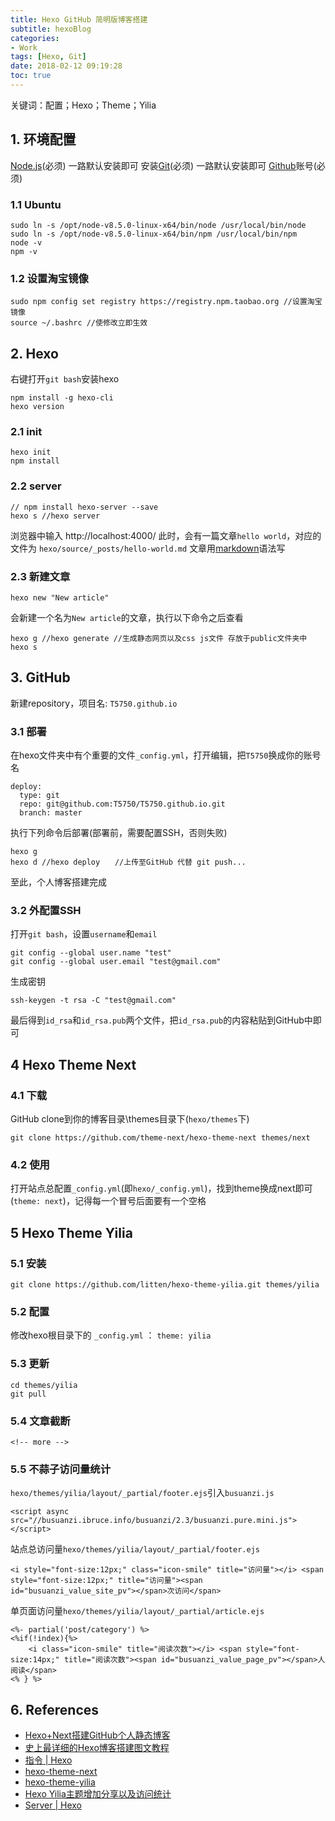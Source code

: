 ```yaml
---
title: Hexo GitHub 简明版博客搭建
subtitle: hexoBlog
categories:
- Work
tags: [Hexo, Git]
date: 2018-02-12 09:19:28
toc: true
---
```

关键词：配置；Hexo；Theme；Yilia

<!-- more -->

## 1. 环境配置
[Node.js](https://nodejs.org/en/)(必须) 一路默认安装即可
安装[Git](http://git-scm.com/download/)(必须) 一路默认安装即可
[Github](http://github.com/)账号(必须)

### 1.1 Ubuntu
```
sudo ln -s /opt/node-v8.5.0-linux-x64/bin/node /usr/local/bin/node
sudo ln -s /opt/node-v8.5.0-linux-x64/bin/npm /usr/local/bin/npm
node -v
npm -v
```

### 1.2 设置淘宝镜像
```
sudo npm config set registry https://registry.npm.taobao.org //设置淘宝镜像
source ~/.bashrc //使修改立即生效
```

## 2. Hexo
右键打开`git bash`安装hexo
```
npm install -g hexo-cli
hexo version
```

### 2.1 init
```
hexo init
npm install
```

### 2.2 server
```
// npm install hexo-server --save
hexo s //hexo server
```
浏览器中输入 http://localhost:4000/
此时，会有一篇文章`hello world`，对应的文件为 `hexo/source/_posts/hello-world.md`
文章用[markdown](https://www.zybuluo.com/mdeditor)语法写

### 2.3 新建文章
```
hexo new "New article"
```
会新建一个名为`New article`的文章，执行以下命令之后查看
```
hexo g //hexo generate //生成静态网页以及css js文件 存放于public文件夹中
hexo s
```

## 3. GitHub
新建repository，项目名: `T5750.github.io`

### 3.1 部署
在hexo文件夹中有个重要的文件`_config.yml`，打开编辑，把`T5750`换成你的账号名
```
deploy:
  type: git
  repo: git@github.com:T5750/T5750.github.io.git
  branch: master
```
执行下列命令后部署(部署前，需要配置SSH，否则失败)
```
hexo g
hexo d //hexo deploy　　//上传至GitHub 代替 git push...
```
至此，个人博客搭建完成

### 3.2 外配置SSH
打开`git bash`，设置`username`和`email`
```
git config --global user.name "test"
git config --global user.email "test@gmail.com"
```
生成密钥
```
ssh-keygen -t rsa -C "test@gmail.com"
```
最后得到`id_rsa`和`id_rsa.pub`两个文件，把`id_rsa.pub`的内容粘贴到GitHub中即可

## 4 Hexo Theme Next
### 4.1 下载
GitHub clone到你的博客目录\themes目录下(`hexo/themes`下)
```
git clone https://github.com/theme-next/hexo-theme-next themes/next
```

### 4.2 使用
打开站点总配置`_config.yml`(即`hexo/_config.yml`)，找到theme换成next即可(`theme: next`)，记得每一个冒号后面要有一个空格

## 5 Hexo Theme Yilia
### 5.1 安装
```
git clone https://github.com/litten/hexo-theme-yilia.git themes/yilia
```

### 5.2 配置
修改hexo根目录下的 `_config.yml` ： `theme: yilia`

### 5.3 更新
```
cd themes/yilia
git pull
```

### 5.4 文章截断
```
<!-- more -->
```

### 5.5 不蒜子访问量统计
`hexo/themes/yilia/layout/_partial/footer.ejs`引入`busuanzi.js`
```
<script async src="//busuanzi.ibruce.info/busuanzi/2.3/busuanzi.pure.mini.js"></script>
```
站点总访问量`hexo/themes/yilia/layout/_partial/footer.ejs`
```
<i style="font-size:12px;" class="icon-smile" title="访问量"></i> <span style="font-size:12px;" title="访问量"><span id="busuanzi_value_site_pv"></span>次访问</span>
```
单页面访问量`hexo/themes/yilia/layout/_partial/article.ejs`
```
<%- partial('post/category') %>
<%if(!index){%>
	<i class="icon-smile" title="阅读次数"></i> <span style="font-size:14px;" title="阅读次数"><span id="busuanzi_value_page_pv"></span>人阅读</span>
<% } %>
```

## 6. References
- [Hexo+Next搭建GitHub个人静态博客](http://www.cnblogs.com/cnfanhua/p/5167191.html)
- [史上最详细的Hexo博客搭建图文教程](https://xuanwo.org/2015/03/26/hexo-intor/#%E4%BD%BF%E7%94%A8hexo)
- [指令 | Hexo](https://hexo.io/zh-cn/docs/commands.html)
- [hexo-theme-next](https://github.com/theme-next/hexo-theme-next)
- [hexo-theme-yilia](https://github.com/litten/hexo-theme-yilia)
- [Hexo Yilia主题增加分享以及访问统计](https://www.jianshu.com/p/cb0a105d7a81)
- [Server | Hexo](https://hexo.io/docs/server.html)